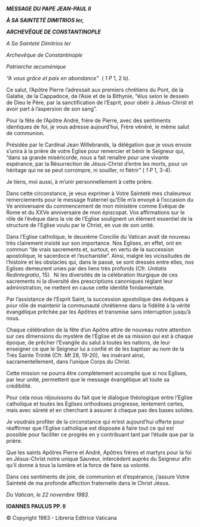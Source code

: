 ***MESSAGE DU PAPE JEAN-PAUL II***

***À SA SAINTETÉ DIMITRIOS Ier,***

***ARCHEVÊQUE DE CONSTANTINOPLE***

*A Sa Sainteté Dimitrios Ier*

*Archevêque de Constantinople*

*Patriarche œcuménique*

*“A vous grâce et paix en abondance”*  ( *1 P* 1, 2 b).

Ce salut, l’Apôtre Pierre l’adressait aux premiers chrétiens du Pont, de la Galatie, de la Cappadoce, de l’Asie et de la Bithynie, “élus selon le dessein de Dieu le Père, par la sanctification de l’Esprit, pour obéir à Jésus-Christ et avoir part à l’aspersion de son sang”.

Pour la fête de l’Apôtre André, frère de Pierre, avec des sentiments identiques de foi, je vous adresse aujourd’hui, Frère vénéré, le même salut de communion.

Présidée par le Cardinal Jean Willebrands, la délégation que je vous envoie s’unira à la prière de votre Eglise pour remercier et bénir le Seigneur qui, “dans sa grande miséricorde, nous a fait renaître pour une vivante espérance, par la Résurrection de Jésus-Christ d’entre les morts, pour un héritage qui ne se peut corrompre, ni souiller, ni flétrir” ( *1 P* 1, 3-4).

Je tiens, moi aussi, à m’unir personnellement à cette prière.

Dans cette circonstance, je veux exprimer à Votre Sainteté mes chaleureux remerciements pour le message fraternel qu’Elle m’a envoyé à l’occasion du Ve anniversaire du commencement de mon ministère comme Evêque de Rome et du XXVe anniversaire de mon épiscopat. Vos affirmations sur le rôle de l’évêque dans la vie de l’Eglise soulignent un élément essentiel de la structure de l’Eglise voulu par le Christ, en vue de son unité.

Dans l’Eglise catholique, le deuxième Concilie du Vatican avait de nouveau très clairement insisté sur son importance. Nos Eglises, en effet, ont en commun “de vrais sacrements et, surtout, en vertu de la succession apostolique, le sacerdoce et l’eucharistie”. Ainsi, malgré les vicissitudes de l’histoire et les obstacles qui, dans le passé, se sont dressés entre elles, nos Eglises demeurent unies par des liens très profonds (Cfr. *Unitatis Redintegratio*, 15).  Ni les diversités de la célébration liturgique de ces sacrements ni la diversité des prescriptions canoniques réglant leur administration, ne mettent en cause cette identité fondamentale.

Par l’assistance de l’Esprit Saint, la succession apostolique des évêques a pour rôle de maintenir la communauté chrétienne dans la fidélité à la vérité évangélique prêchée par les Apôtres et transmise sans interruption jusqu’à nous.

Chaque célébration de la fête d’un Apôtre attire de nouveau notre attention sur ces dimensions du mystère de l’Eglise et de sa mission qui est à chaque époque, de prêcher l’Evangile du salut à toutes les nations, de leur enseigner ce que le Seigneur lui a confié et de les baptiser au nom de la Très Sainte Trinité (Cfr. *Mt* 28, 19-20),  les insérant ainsi, sacramentellement, dans l’unique Corps du Christ.

Cette mission ne pourra être complètement accomplie que si nos Eglises, par leur unité, permettent que le message évangélique ait toute sa crédibilité.

Pour cela nous réjouissons du fait que le dialogue théologique entre l’Eglise catholique et toutes les Eglises orthodoxes progresse, lentement certes, mais avec sûreté et en cherchant à assurer à chaque pas des bases solides.

Je voudrais profiter de la circonstance qui m’est aujourd’hui offerte pour réaffirmer que l’Eglise catholique est disposée à faire tout ce qui est possible pour faciliter ce progrès en y contribuant tant par l’étude que par la prière.

Que les saints Apôtres Pierre et André, Apôtres frères et martyrs pour la foi en Jésus-Christ notre unique Sauveur, intercèdent auprès du Seigneur afin qu’il donne à tous la lumière et la force de faire sa volonté.

Dans ces sentiments de joie, de communion et d’espérance, j’assure Votre Sainteté de ma profonde affection fraternelle dans le Christ Jésus.

*Du Vatican, le 22 novembre 1983.*

**IOANNES PAULUS PP. II**

© Copyright 1983 - Libreria Editrice Vaticana